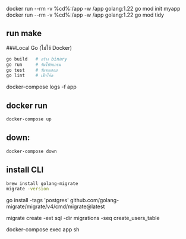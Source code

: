 docker run --rm -v %cd%:/app -w /app golang:1.22 go mod init myapp
docker run --rm -v %cd%:/app -w /app golang:1.22 go mod tidy

## run make
###Local Go (ไม่ใช้ Docker)
```bash
go build   # สร้าง binary
go run     # รันโปรแกรม
go test    # รันทดสอบ
go lint    # เช็กโค้ด
```

docker-compose logs -f app

## docker run
```bash
docker-compose up
```

## down:
```bash
docker-compose down
```

## install CLI
```bash
brew install golang-migrate
migrate -version
```

go install -tags 'postgres' github.com/golang-migrate/migrate/v4/cmd/migrate@latest

migrate create -ext sql -dir migrations -seq create_users_table

docker-compose exec app sh
